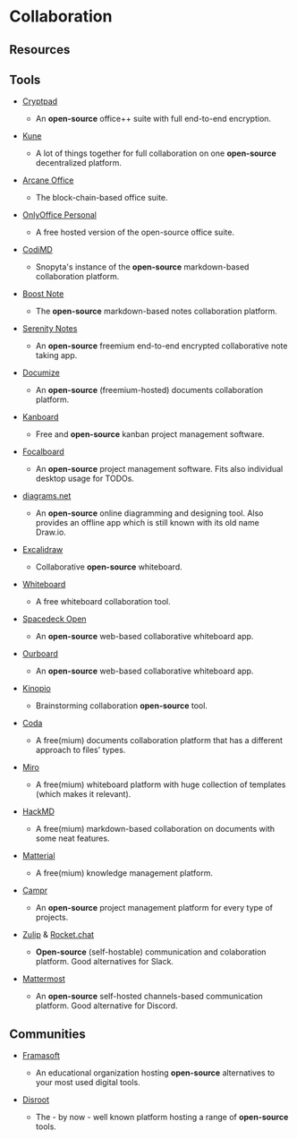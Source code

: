# Collaboration

## Resources

## Tools

* [Cryptpad](https://cryptpad.fr)
  
  * An **open-source** office++ suite with full end-to-end encryption.

* [Kune](https://kune.cc)
  
  * A lot of things together for full collaboration on one **open-source** decentralized platform.

* [Arcane Office](https://arcaneoffice.com)
  
  * The block-chain-based office suite.

* [OnlyOffice Personal](https://personal.onlyoffice.com)
  
  * A free hosted version of the open-source office suite.

* [CodiMD](https://pad.snopyta.org)
  
  * Snopyta's instance of the **open-source** markdown-based collaboration platform.

* [Boost Note](https://boostnote.io)
  
  * The **open-source** markdown-based notes collaboration platform.

* [Serenity Notes](https://www.serenity.re/en/notes)
  
  * An **open-source** freemium end-to-end encrypted collaborative note taking app.

* [Documize](https://www.documize.com/)
  
  * An **open-source** (freemium-hosted) documents collaboration platform.

* [Kanboard](https://kanboard.org/)
  
  * Free and **open-source** kanban project management software.

* [Focalboard](https://www.focalboard.com)
  
  * An **open-source** project management software. Fits also individual desktop usage for TODOs.

* [diagrams.net](https://www.diagrams.net)
  
  * An **open-source** online diagramming and designing tool. Also provides an offline app which is still known with its old name Draw.io.

* [Excalidraw](https://excalidraw.com/)
  
  * Collaborative **open-source** whiteboard.

* [Whiteboard](https://witeboard.com)
  
  * A free whiteboard collaboration tool.

* [Spacedeck Open](https://github.com/spacedeck/spacedeck-open)
  
  * An **open-source** web-based collaborative whiteboard app.

* [Ourboard](https://github.com/raimohanska/r-board)
  
  * An **open-source** web-based collaborative whiteboard app.

* [Kinopio](https://kinopio.club)
  
  * Brainstorming collaboration **open-source** tool.

* [Coda](https://coda.io)
  
  * A free(mium) documents collaboration platform that has a different approach to files' types.

* [Miro](https://miro.com)
  
  * A free(mium) whiteboard platform with huge collection of templates (which makes it relevant).

* [HackMD](https://hackmd.io)
  
  * A free(mium) markdown-based collaboration on documents with some neat features.

* [Matterial](https://www.matterial.com)
  
  * A free(mium) knowledge management platform.

* [Campr](https://campr.biz)
  
  * An **open-source** project management platform for every type of projects.

* [Zulip](https://zulip.com) & [Rocket.chat](https://rocket.chat)
  
  * **Open-source** (self-hostable) communication and colaboration platform. Good alternatives for Slack.

* [Mattermost](https://mattermost.org)
  
  * An **open-source** self-hosted channels-based communication platform. Good alternative for Discord. 

## Communities

* [Framasoft](https://framasoft.org/en)
  
  * An educational organization hosting **open-source** alternatives to your most used digital tools.

* [Disroot](https://disroot.org)
  
  * The - by now - well known platform hosting a range of **open-source** tools.

